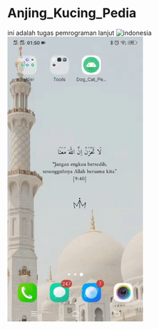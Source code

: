 # Anjing_Kucing_Pedia
ini adalah tugas pemrograman lanjut
![indonesia](indonesia.gif)
![inggris](inggris.gif)

